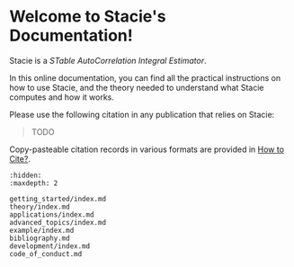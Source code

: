 # Welcome to Stacie's Documentation!

Stacie is a *STable AutoCorrelation Integral Estimator*.

In this online documentation, you can find all the practical instructions on how to use Stacie,
and the theory needed to understand what Stacie computes and how it works.

Please use the following citation in any publication that relies on Stacie:

> TODO

Copy-pasteable citation records in various formats are provided in [How to Cite?](#cite-target).


```{toctree}
:hidden:
:maxdepth: 2

getting_started/index.md
theory/index.md
applications/index.md
advanced_topics/index.md
example/index.md
bibliography.md
development/index.md
code_of_conduct.md
```
